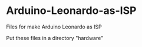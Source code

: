# Arduino-Leonardo-as-ISP
Files for make Arduino Leonardo as ISP

Put these files in a directory "hardware"
